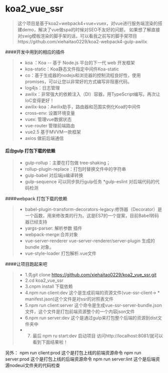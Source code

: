 # koa2_vue_ssr
>这个项目是基于koa2+webpack4+vue+vuex，对vue进行服务端渲染的搭建demo，解决了vue做spa的时候对SEO不友好的问题，
>如果想了解直接对swig模板渲染的脚手架的话，可以看我之前写的脚手架项目https://github.com/xiehaitao0229/koa2-webpack4-gulp-awilix

####开发中用到的相应的插件
> * koa ：Koa -- 基于 Node.js 平台的下一代 web 开发框架
> * koa-static：Koa静态文件指定中间件Koa-static
> * co：基于生成器的nod​​ejs和浏览器的控制流程良好性，使用promises，可以让您以非常好的方式编写非阻塞代码。
> * log4js：日志管理
> * awilix：非常强大的依赖注入（DI）容器，用TypeScript编写。再次让IoC变得更好！
> * awilix-koa：Awilix助手，路由器和范围实例化Koa的中间件
> * cross-env: 设置环境变量
> * vuex: 管理vue数据状态
> * vue-router  管理前端路由
> * vue2.5  基于MVVM一款框架
> * axios  做前后端通信

#### 后台gulp 打包下载的依赖
> * gulp-rollup：主要在打包做 tree-shaking；
> * rollup-plugin-replace：打包时替换文件中的字符串
> * gulp-babel  对后端js编译转换
> * gulp-sequence 可以同步执行gulp任务
> *gulp-eslint 对后端代码的代码检测

####webpack 打包下载的依赖
> * babel-plugin-transform-decorators-legacy:修饰器（Decorator）是一个函数，用来修改类的行为。这是ES7的一个提案，目前Babel转码器已经支持
> * yargs-parser: 解析参数 插件
> * webpack-merge:合并对象
> * vue-server-renderer     vue-server-renderer/server-plugin 生成的 bundle 对象。
> * vue-style-loader  打包解析.vue文件

####让项目跑起来吧
> * 1.先git clone https://github.com/xiehaitao0229/koa2_vue_ssr.git
 >  * 2.cd koa2_vue_ssr
> * 3.cnpm install 下载依赖
> * 4.npm run client:dev  这个是生成前端的资源文件(vue-ssr-client-> * manifest.json)这个文件是对ssr的对照表文件
> * 5.npm run client:server 这个命令是生成vue-ssr-server-bundle.json文件，这个文件是打包前端资源整个的一个内容json文件
> * 6.npm run server:dev  这个是通过gulp来打包整个后端的资源到dist文件夹中
> * 7.  最后  npm ru start:dev 启动项目   访问http://localhost:8081/就可以看到下面结果啦！


另外：  npm run client:prod  这个是打包上线的前端资源命令
            npm run server:prod  这个是打包上线的后端资源命令
            npm run server:lint  这个是后端资源nodeuii文件夹的代码检查
